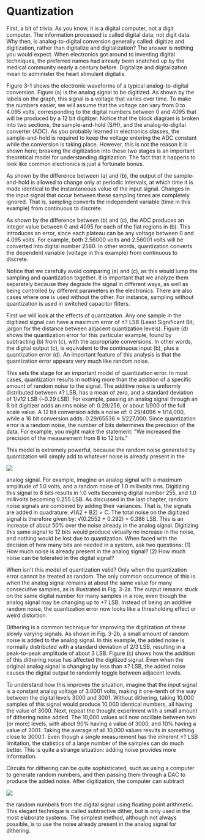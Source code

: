 # Quantization



First, a bit of trivia. As you know, it is a digital computer, not a digit computer. The information processed is called digital data, not digit data. Why then, is analog-to-digital conversion generally called: digitize and digitization, rather than digitalize and digitalization? The answer is nothing you would expect. When electronics got around to inventing digital techniques, the preferred names had already been snatched up by the medical community nearly a century before. Digitalize and digitalization mean to administer the heart stimulant digitalis.

Figure 3-1 shows the electronic waveforms of a typical analog-to-digital conversion. Figure \(a\) is the analog signal to be digitized. As shown by the labels on the graph, this signal is a voltage that varies over time. To make the numbers easier, we will assume that the voltage can vary from 0 to 4.095 volts, corresponding to the digital numbers between 0 and 4095 that will be produced by a 12 bit digitizer. Notice that the block diagram is broken into two sections, the sample-and-hold \(S/H\), and the analog-to-digital converter \(ADC\). As you probably learned in electronics classes, the sample-and-hold is required to keep the voltage entering the ADC constant while the conversion is taking place. However, this is not the reason it is shown here; breaking the digitization into these two stages is an important theoretical model for understanding digitization. The fact that it happens to look like common electronics is just a fortunate bonus.

As shown by the difference between \(a\) and \(b\), the output of the sample-and-hold is allowed to change only at periodic intervals, at which time it is made identical to the instantaneous value of the input signal. Changes in the input signal that occur between these sampling times are completely ignored. That is, sampling converts the independent variable \(time in this example\) from continuous to discrete.

As shown by the difference between \(b\) and \(c\), the ADC produces an integer value between 0 and 4095 for each of the flat regions in \(b\). This introduces an error, since each plateau can be any voltage between 0 and 4.095 volts. For example, both 2.56000 volts and 2.56001 volts will be converted into digital number 2560. In other words, quantization converts the dependent variable \(voltage in this example\) from continuous to discrete.

Notice that we carefully avoid comparing \(a\) and \(c\), as this would lump the sampling and quantization together. It is important that we analyze them separately because they degrade the signal in different ways, as well as being controlled by different parameters in the electronics. There are also cases where one is used without the other. For instance, sampling without quantization is used in switched capacitor filters.

First we will look at the effects of quantization. Any one sample in the digitized signal can have a maximum error of ±? LSB \(Least Significant Bit, jargon for the distance between adjacent quantization levels\). Figure \(d\) shows the quantization error for this particular example, found by subtracting \(b\) from \(c\), with the appropriate conversions. In other words, the digital output \(c\), is equivalent to the continuous input \(b\), plus a quantization error \(d\). An important feature of this analysis is that the quantization error appears very much like random noise.

This sets the stage for an important model of quantization error. In most cases, quantization results in nothing more than the addition of a specific amount of random noise to the signal. The additive noise is uniformly distributed between ±? LSB, has a mean of zero, and a standard deviation of 1/√12 LSB \(~0.29 LSB\). For example, passing an analog signal through an 8 bit digitizer adds an rms noise of: 0.29/256, or about 1/900 of the full scale value. A 12 bit conversion adds a noise of: 0.29/4096 ≈ 1/14,000, while a 16 bit conversion adds: 0.29/65536 ≈ 1/227,000. Since quantization error is a random noise, the number of bits determines the precision of the data. For example, you might make the statement: "We increased the precision of the measurement from 8 to 12 bits."

This model is extremely powerful, because the random noise generated by quantization will simply add to whatever noise is already present in the

![](http://www.dspguide.com/graphics/F_3_1.gif)

analog signal. For example, imagine an analog signal with a maximum amplitude of 1.0 volts, and a random noise of 1.0 millivolts rms. Digitizing this signal to 8 bits results in 1.0 volts becoming digital number 255, and 1.0 millivolts becoming 0.255 LSB. As discussed in the last chapter, random noise signals are combined by adding their variances. That is, the signals are added in quadrature: √\(A2 + B2\) = C. The total noise on the digitized signal is therefore given by: √\(0.2552 + 0.292\) = 0.386 LSB. This is an increase of about 50% over the noise already in the analog signal. Digitizing this same signal to 12 bits would produce virtually no increase in the noise, and nothing would be lost due to quantization. When faced with the decision of how many bits are needed in a system, ask two questions: \(1\) How much noise is already present in the analog signal? \(2\) How much noise can be tolerated in the digital signal?

When isn't this model of quantization valid? Only when the quantization error cannot be treated as random. The only common occurrence of this is when the analog signal remains at about the same value for many consecutive samples, as is illustrated in Fig. 3-2a. The output remains stuck on the same digital number for many samples in a row, even though the analog signal may be changing up to +? LSB. Instead of being an additive random noise, the quantization error now looks like a thresholding effect or weird distortion.

Dithering is a common technique for improving the digitization of these slowly varying signals. As shown in Fig. 3-2b, a small amount of random noise is added to the analog signal. In this example, the added noise is normally distributed with a standard deviation of 2/3 LSB, resulting in a peak-to-peak amplitude of about 3 LSB. Figure \(c\) shows how the addition of this dithering noise has affected the digitized signal. Even when the original analog signal is changing by less than ±? LSB, the added noise causes the digital output to randomly toggle between adjacent levels.

To understand how this improves the situation, imagine that the input signal is a constant analog voltage of 3.0001 volts, making it one-tenth of the way between the digital levels 3000 and 3001. Without dithering, taking 10,000 samples of this signal would produce 10,000 identical numbers, all having the value of 3000. Next, repeat the thought experiment with a small amount of dithering noise added. The 10,000 values will now oscillate between two \(or more\) levels, with about 90% having a value of 3000, and 10% having a value of 3001. Taking the average of all 10,000 values results in something close to 3000.1. Even though a single measurement has the inherent ±? LSB limitation, the statistics of a large number of the samples can do much better. This is quite a strange situation: adding noise provides more information.

Circuits for dithering can be quite sophisticated, such as using a computer to generate random numbers, and then passing them through a DAC to produce the added noise. After digitization, the computer can subtract

![](http://www.dspguide.com/graphics/F_3_2.gif)

the random numbers from the digital signal using floating point arithmetic. This elegant technique is called subtractive dither, but is only used in the most elaborate systems. The simplest method, although not always possible, is to use the noise already present in the analog signal for dithering.

